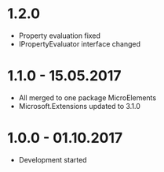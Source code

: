 # 1.2.0
- Property evaluation fixed
- IPropertyEvaluator interface changed

# 1.1.0 - 15.05.2017
- All merged to one package MicroElements
- Microsoft.Extensions updated to 3.1.0

# 1.0.0 - 01.10.2017
- Development started
